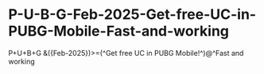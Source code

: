 # P-U-B-G-Feb-2025-Get-free-UC-in-PUBG-Mobile-Fast-and-working
P+U+B+G &amp;({Feb-2025})>=(^Get free UC in PUBG Mobile!^)@^Fast and working
